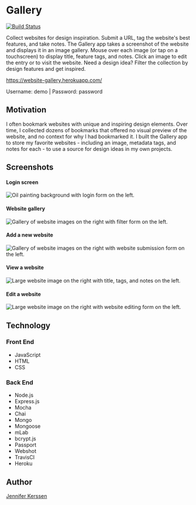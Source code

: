 # Gallery

[![Build Status](https://travis-ci.org/jennifer/gallery.svg?branch=master)](https://travis-ci.org/jennifer/gallery)

Collect websites for design inspiration. Submit a URL, tag the website's best features, and take notes. The Gallery app takes a screenshot of the website and displays it in an image gallery. Mouse over each image (or tap on a touchscreen) to display title, feature tags, and notes. Click an image to edit the entry or to visit the website. Need a design idea? Filter the collection by design features and get inspired.

https://website-gallery.herokuapp.com/

Username: demo | Password: password

## Motivation

I often bookmark websites with unique and inspiring design elements. Over time, I collected dozens of bookmarks that offered no visual preview of the website, and no context for why I had bookmarked it. I built the Gallery app to store my favorite websites - including an image, metadata tags, and notes for each - to use a source for design ideas in my own projects.

## Screenshots

#### Login screen
![Oil painting background with login form on the left.](https://i.imgur.com/ytTg9ZB.jpg)

#### Website gallery
![Gallery of website images on the right with filter form on the left.](https://i.imgur.com/sct6tEh.jpg)

#### Add a new website
![Gallery of website images on the right with website submission form on the left.](https://i.imgur.com/jXVUGE7.png)

#### View a website
![Large website image on the right with title, tags, and notes on the left.](https://i.imgur.com/w0t1czo.png)

#### Edit a website
![Large website image on the right with website editing form on the left.](https://i.imgur.com/28fvdoX.png)

## Technology

### Front End
* JavaScript
* HTML
* CSS

### Back End
* Node.js
* Express.js
* Mocha
* Chai
* Mongo
* Mongoose
* mLab
* bcrypt.js
* Passport
* Webshot
* TravisCI
* Heroku


## Author

[Jennifer Kerssen](https://github.com/jennifer)